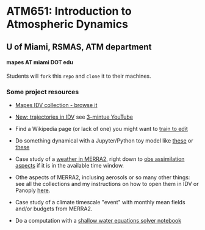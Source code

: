 # ATM651: Introduction to Atmospheric Dynamics
## U of Miami, RSMAS, ATM department 
#### mapes AT miami DOT edu

Students will `fork` this `repo` and `clone` it to their machines. 

### Some project resources 

* [Mapes IDV collection - browse it](https://weather.rsmas.miami.edu/repository/entry/show?entryid=115a4ff0-10de-4fba-86d7-66cd42d6d8de)

* [New: trajectories in IDV](https://ams.confex.com/ams/98Annual/webprogram/Paper337280.html) see [3-mintue YouTube](https://www.youtube.com/watch?v=m0DwH--5GP8)

* Find a Wikipedia page (or lack of one) you might want to [train to edit](https://dashboard.wikiedu.org/courses/University_of_Miami/Weather_Analysis_(Fall_2019)?enroll=fjsbeacg)

* Do something dynamical with a Jupyter/Python toy model like [these](https://github.com/ATMOcanes/ATM663_convection_meso/tree/master/Resources/Notebooks) or [these]()

* Case study of a [weather in MERRA2](https://fluid.nccs.nasa.gov/reanalysis/classic_merra2/?one_click=1&tau=15&stream=MERRA2&level=0&region=usa&fcst=19930313&field=ptype), right down to [obs assimilation aspects](http://weather.rsmas.miami.edu/repository/entry/show?entryid=8f4d8443-54ed-419b-a74b-fb0c6ace4daf) if it is in the available time window. 

* Othe aspects of MERRA2, inclusing aerosols or so many other things: see all the collections and my instructions on how to open them in IDV or Panoply [here](https://hyp.is/NuATNvQBEemtxQPBlKyywQ/gmao.gsfc.nasa.gov/pubs/docs/Bosilovich785.pdf).

* Case study of a climate timescale "event" with monthly mean fields and/or budgets from MERRA2.

* Do a computation with a [shallow water equations solver notebook](https://github.com/ATMOcanes/ATM651_IntroAtmDynamics/blob/master/Notebooks/SWEmodel.ipynb)
